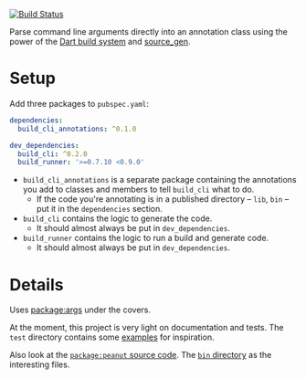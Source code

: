 [![Build Status](https://travis-ci.org/kevmoo/build_cli.svg?branch=master)](https://travis-ci.org/kevmoo/build_cli)

Parse command line arguments directly into an annotation class
using the power of the [Dart build system](https://github.com/dart-lang/build) 
and [source_gen](https://pub.dartlang.org/packages/source_gen).

# Setup

Add three packages to `pubspec.yaml`:

```yaml
dependencies:
  build_cli_annotations: ^0.1.0

dev_dependencies:
  build_cli: ^0.2.0
  build_runner: '>=0.7.10 <0.9.0'
```

- `build_cli_annotations` is a separate package containing the annotations you
  add to classes and members to tell `build_cli` what to do.
    * If the code you're annotating is in a published directory – `lib`, `bin` –
      put it in the `dependencies` section.
- `build_cli` contains the logic to generate the code.
    * It should almost always be put in `dev_dependencies`.
- `build_runner` contains the logic to run a build and generate code.
    * It should almost always be put in `dev_dependencies`.

# Details

Uses [package:args](https://pub.dartlang.org/packages/args) under the covers.

At the moment, this project is very light on documentation and tests.
The `test` directory contains some
[examples](https://github.com/kevmoo/build_cli/tree/master/build_cli/test/src)
for inspiration.

Also look at the
[`package:peanut` source code](https://github.com/kevmoo/peanut.dart).
The [`bin` directory](https://github.com/kevmoo/peanut.dart/tree/master/bin)
as the interesting files.
